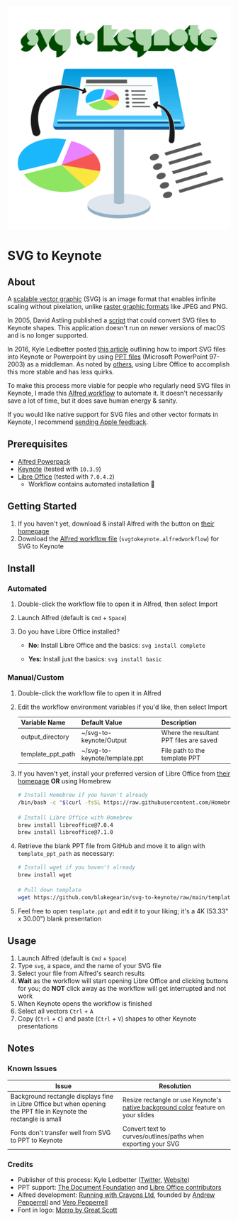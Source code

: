 <p align="center">
  <img id="logo" src="logo.svg" class="center" alt="SVG to Keynote logo" title="SVG to Keynote logo" />
</p>

# SVG to Keynote

## About

A [scalable vector graphic](https://en.wikipedia.org/wiki/Scalable_Vector_Graphics) (SVG) is an image format that enables infinite scaling without pixelation, unlike [raster graphic formats](https://en.wikipedia.org/wiki/Raster_graphics) like JPEG and PNG.

In 2005, David Astling published a [script](http://mcb.berkeley.edu/labs/zusman/dave/svg2key/) that could convert SVG files to Keynote shapes. This application doesn't run on newer versions of macOS and is no longer supported.

In 2016, Kyle Ledbetter posted [this article](https://kyleledbetter.medium.com/how-to-import-an-svg-into-powerpoint-or-keynote-8d3d70f347a7) outlining how to import SVG files into Keynote or Powerpoint by using [PPT files](https://www.lifewire.com/ppt-file-2622187) (Microsoft PowerPoint 97-2003) as a middleman. As noted by [others](https://medium.com/@chrishoman_15983/i-often-encounter-problems-with-opening-files-created-with-openoffice-and-i-found-libreoffice-a-5a72f652160f), using Libre Office to accomplish this more stable and has less quirks.

To make this process more viable for people who regularly need SVG files in Keynote, I made this [Alfred workflow](https://www.alfredapp.com/workflows/) to automate it. It doesn't necessarily save a lot of time, but it does save human energy & sanity.

If you would like native support for SVG files and other vector formats in Keynote, I recommend [sending Apple feedback](https://www.apple.com/feedback/keynote.html).

## Prerequisites

- [Alfred Powerpack](https://www.alfredapp.com/shop/)
- [Keynote](https://apps.apple.com/us/app/keynote/id409183694) (tested with `10.3.9`)
- [Libre Office](https://www.libreoffice.org/download/download/) (tested with `7.0.4.2`)
  - Workflow contains automated installation 🙂

## Getting Started

1. If you haven't yet, download & install Alfred with the button on [their homepage](https://www.alfredapp.com/)
2. Download the [Alfred workflow file](https://github.com/blakegearin/svg-to-keynote/raw/main/svg-to-keynote.alfredworkflow) (`svgtokeynote.alfredworkflow`) for SVG to Keynote

## Install

### Automated

1. Double-click the workflow file  to open it in Alfred, then select Import
2. Launch Alfred (default is `Cmd` + `Space`)
3. Do you have Libre Office installed?

   - **No:** Install Libre Office and the basics: `svg install complete`

   - **Yes:** Install just the basics: `svg install basic`

### Manual/Custom

1. Double-click the workflow file to open it in Alfred
2. Edit the workflow environment variables if you'd like, then select Import

    | Variable Name     | Default Value                 | Description                             |
    | ----------------- | ----------------------------- | --------------------------------------- |
    | output_directory  | ~/svg-to-keynote/Output       | Where the resultant PPT files are saved |
    | template_ppt_path | ~/svg-to-keynote/template.ppt | File path to the template PPT           |

3. If you haven't yet, install your preferred version of Libre Office from [their homepage](https://www.libreoffice.org/download/download/) **OR** using Homebrew

    ```bash
    # Install Homebrew if you haven't already
    /bin/bash -c "$(curl -fsSL https://raw.githubusercontent.com/Homebrew/install/HEAD/install.sh)"

    # Install Libre Office with Homebrew
    brew install libreoffice@7.0.4
    brew install libreoffice@7.1.0
    ```

4. Retrieve the blank PPT file from GitHub and move it to align with `template_ppt_path` as necessary:

    ```bash
    # Install wget if you haven't already
    brew install wget

    # Pull down template
    wget https://github.com/blakegearin/svg-to-keynote/raw/main/template.ppt
    ```

5. Feel free to open `template.ppt` and edit it to your liking; it's a 4K (53.33" x 30.00") blank presentation

## Usage

1. Launch Alfred (default is `Cmd` + `Space`)
2. Type `svg`, a space, and the name of your SVG file
3. Select your file from Alfred's search results
4. **Wait** as the workflow will start opening Libre Office and clicking buttons for you; do **NOT** click away as the workflow will get interrupted and not work
5. When Keynote opens the workflow is finished
6. Select all vectors `Ctrl` + `A`
7. Copy (`Ctrl` + `C`) and paste (`Ctrl` + `V`) shapes to other Keynote presentations

## Notes

### Known Issues

| Issue                                                                                                              | Resolution                                                                                                                   |
| ------------------------------------------------------------------------------------------------------------------ | ---------------------------------------------------------------------------------------------------------------------------- |
| Background rectangle displays fine in Libre Office but when opening the PPT file in Keynote the rectangle is small | Resize rectangle or use Keynote's [native background color](https://support.apple.com/en-us/HT211077) feature on your slides |
| Fonts don't transfer well from SVG to PPT to Keynote                                                               | Convert text to curves/outlines/paths when exporting your SVG                                                                |

### Credits

- Publisher of this process: Kyle Ledbetter ([Twitter](https://twitter.com/kyleledbetter), [Website](https://kyleledbetter.com/))
- PPT support: [The Document Foundation](https://www.documentfoundation.org/) and [Libre Office contributors](https://www.libreoffice.org/community/community-map/)
- Alfred development: [Running with Crayons Ltd](http://runningwithcrayons.net/), founded by [Andrew Pepperrell](https://twitter.com/preppeller) and [Vero Pepperrell](https://twitter.com/vero)
- Font in logo: [Morro by Great Scott](https://www.greatscott.se/fonts/morro)
